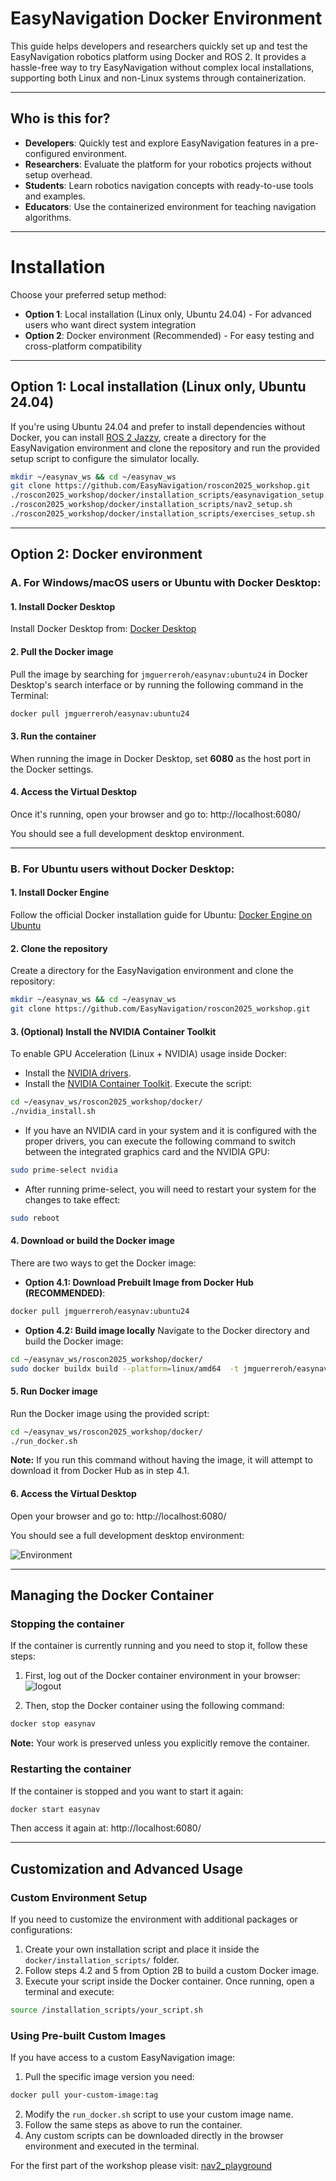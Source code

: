 # EasyNavigation Docker Environment
This guide helps developers and researchers quickly set up and test the EasyNavigation robotics platform using Docker and ROS 2. It provides a hassle-free way to try EasyNavigation without complex local installations, supporting both Linux and non-Linux systems through containerization.

---

## Who is this for?
 - **Developers**: Quickly test and explore EasyNavigation features in a pre-configured environment.
 - **Researchers**: Evaluate the platform for your robotics projects without setup overhead.
 - **Students**: Learn robotics navigation concepts with ready-to-use tools and examples.
 - **Educators**: Use the containerized environment for teaching navigation algorithms.

---
# Installation
Choose your preferred setup method:
- **Option 1**: Local installation (Linux only, Ubuntu 24.04) - For advanced users who want direct system integration
- **Option 2**: Docker environment (Recommended) - For easy testing and cross-platform compatibility
---


## Option 1: Local installation (Linux only, Ubuntu 24.04)
If you're using Ubuntu 24.04 and prefer to install dependencies without Docker, you can install [ROS 2 Jazzy](https://docs.ros.org/en/jazzy/index.html), create a directory for the EasyNavigation environment and clone the repository and run the provided setup script to configure the simulator locally.
```sh
mkdir ~/easynav_ws && cd ~/easynav_ws
git clone https://github.com/EasyNavigation/roscon2025_workshop.git
./roscon2025_workshop/docker/installation_scripts/easynavigation_setup.sh
./roscon2025_workshop/docker/installation_scripts/nav2_setup.sh
./roscon2025_workshop/docker/installation_scripts/exercises_setup.sh
```

---
## Option 2: Docker environment

### A. For Windows/macOS users or Ubuntu with Docker Desktop:

#### 1. Install Docker Desktop
Install Docker Desktop from: [Docker Desktop](https://www.docker.com/products/docker-desktop/)

#### 2. Pull the Docker image
Pull the image by searching for `jmguerreroh/easynav:ubuntu24` in Docker Desktop's search interface or by running the following command in the Terminal:
```bash
docker pull jmguerreroh/easynav:ubuntu24
```

#### 3. Run the container
When running the image in Docker Desktop, set **6080** as the host port in the Docker settings. 

#### 4. Access the Virtual Desktop
Once it's running, open your browser and go to: http://localhost:6080/

You should see a full development desktop environment.

---

### B. For Ubuntu users without Docker Desktop:

#### 1. Install Docker Engine
Follow the official Docker installation guide for Ubuntu: [Docker Engine on Ubuntu](https://docs.docker.com/engine/install/ubuntu/)

#### 2. Clone the repository
Create a directory for the EasyNavigation environment and clone the repository:
```sh
mkdir ~/easynav_ws && cd ~/easynav_ws
git clone https://github.com/EasyNavigation/roscon2025_workshop.git
```

#### 3. (Optional) Install the NVIDIA Container Toolkit
To enable GPU Acceleration (Linux + NVIDIA) usage inside Docker:
- Install the [NVIDIA drivers](https://ubuntu.com/server/docs/nvidia-drivers-installation).
- Install the [NVIDIA Container Toolkit](https://docs.nvidia.com/datacenter/cloud-native/container-toolkit/latest/install-guide.html). Execute the script:

```sh
cd ~/easynav_ws/roscon2025_workshop/docker/
./nvidia_install.sh
```

- If you have an NVIDIA card in your system and it is configured with the proper drivers, you can execute the following command to switch between the integrated graphics card and the NVIDIA GPU:
```sh 
sudo prime-select nvidia
``` 

- After running prime-select, you will need to restart your system for the changes to take effect:
```sh 
sudo reboot
``` 

#### 4. Download or build the Docker image
There are two ways to get the Docker image:
- **Option 4.1: Download Prebuilt Image from Docker Hub (RECOMMENDED)**:
```sh
docker pull jmguerreroh/easynav:ubuntu24
```

- **Option 4.2: Build image locally**
Navigate to the Docker directory and build the Docker image:
```sh
cd ~/easynav_ws/roscon2025_workshop/docker/
sudo docker buildx build --platform=linux/amd64  -t jmguerreroh/easynav:ubuntu24 -f Dockerfile .
```

#### 5. Run Docker image
Run the Docker image using the provided script:
```sh
cd ~/easynav_ws/roscon2025_workshop/docker/
./run_docker.sh
```

**Note:** If you run this command without having the image, it will attempt to download it from Docker Hub as in step 4.1.

#### 6. Access the Virtual Desktop
Open your browser and go to: http://localhost:6080/

You should see a full development desktop environment:

![Environment](images/environment.png)

---

## Managing the Docker Container

### Stopping the container
If the container is currently running and you need to stop it, follow these steps:

1. First, log out of the Docker container environment in your browser:
   ![logout](images/logout.png)

2. Then, stop the Docker container using the following command:
```sh
docker stop easynav
```

**Note:** Your work is preserved unless you explicitly remove the container.

### Restarting the container
If the container is stopped and you want to start it again:
```sh
docker start easynav
```

Then access it again at: http://localhost:6080/

---
## Customization and Advanced Usage

### Custom Environment Setup
If you need to customize the environment with additional packages or configurations:
1. Create your own installation script and place it inside the `docker/installation_scripts/` folder.
2. Follow steps 4.2 and 5 from Option 2B to build a custom Docker image.
3. Execute your script inside the Docker container. Once running, open a terminal and execute:

```sh
source /installation_scripts/your_script.sh
```

### Using Pre-built Custom Images
If you have access to a custom EasyNavigation image:
1. Pull the specific image version you need:
```sh
docker pull your-custom-image:tag
```
2. Modify the `run_docker.sh` script to use your custom image name.
3. Follow the same steps as above to run the container.
4. Any custom scripts can be downloaded directly in the browser environment and executed in the terminal.


For the first part of the workshop please visit:
[nav2_playground](nav2_playground/README.md)
